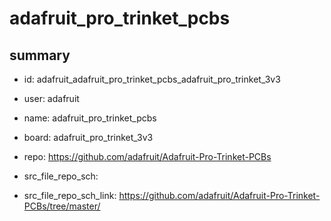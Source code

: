 # adafruit_pro_trinket_pcbs
 
## summary 
* id: adafruit_adafruit_pro_trinket_pcbs_adafruit_pro_trinket_3v3
* user: adafruit
* name: adafruit_pro_trinket_pcbs
* board: adafruit_pro_trinket_3v3
* repo: https://github.com/adafruit/Adafruit-Pro-Trinket-PCBs



* src_file_repo_sch: 
* src_file_repo_sch_link: https://github.com/adafruit/Adafruit-Pro-Trinket-PCBs/tree/master/




